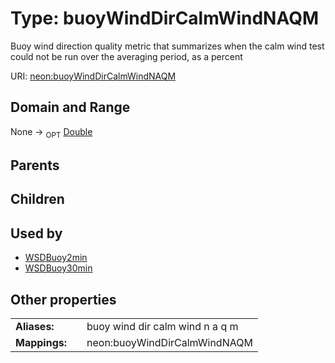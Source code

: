 
# Type: buoyWindDirCalmWindNAQM


Buoy wind direction quality metric that summarizes when the calm wind test could not be run over the averaging period, as a percent

URI: [neon:buoyWindDirCalmWindNAQM](https://data.neonscience.org/buoyWindDirCalmWindNAQM)


## Domain and Range

None ->  <sub>OPT</sub> [Double](types/Double.md)

## Parents


## Children


## Used by

 * [WSDBuoy2min](WSDBuoy2min.md)
 * [WSDBuoy30min](WSDBuoy30min.md)

## Other properties

|  |  |  |
| --- | --- | --- |
| **Aliases:** | | buoy wind dir calm wind n a q m |
| **Mappings:** | | neon:buoyWindDirCalmWindNAQM |

